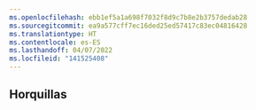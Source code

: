 ```yaml
---
ms.openlocfilehash: ebb1ef5a1a698f7032f8d9c7b8e2b3757dedab28
ms.sourcegitcommit: ea9a577cff7ec16ded25ed57417c83ec04816428
ms.translationtype: HT
ms.contentlocale: es-ES
ms.lasthandoff: 04/07/2022
ms.locfileid: "141525408"
---
```

## <a name="forks"></a>Horquillas